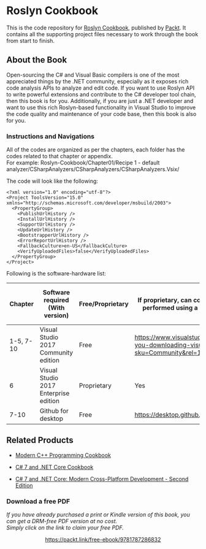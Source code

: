 


# Roslyn Cookbook
This is the code repository for [Roslyn Cookbook](https://www.packtpub.com/application-development/roslyn-cookbook?utm_source=github&utm_medium=repository&utm_campaign=9781787286832), published by [Packt](https://www.packtpub.com/). It contains all the supporting project files necessary to work through the book from start to finish.
## About the Book
Open-sourcing the C# and Visual Basic compilers is one of the most appreciated things by the .NET community, especially as it exposes rich code analysis APIs to analyze and edit code. If you want to use Roslyn API to write powerful extensions and contribute to the C# developer tool chain, then this book is for you. Additionally, if you are just a .NET developer and want to use this rich Roslyn-based functionality in Visual Studio to improve the code quality and maintenance of your code base, then this book is also for you.
### Instructions and Navigations
All of the codes are organized as per the chapters, each folder has the codes related to that chapter or appendix.                   
For example: Roslyn-Cookbook/Chapter01/Recipe 1 - default analyzer/CSharpAnalyzers/CSharpAnalyzers/CSharpAnalyzers.Vsix/

The code will look like the following:
```
﻿<?xml version="1.0" encoding="utf-8"?>
<Project ToolsVersion="15.0" xmlns="http://schemas.microsoft.com/developer/msbuild/2003">
  <PropertyGroup>
    <PublishUrlHistory />
    <InstallUrlHistory />
    <SupportUrlHistory />
    <UpdateUrlHistory />
    <BootstrapperUrlHistory />
    <ErrorReportUrlHistory />
    <FallbackCulture>en-US</FallbackCulture>
    <VerifyUploadedFiles>false</VerifyUploadedFiles>
  </PropertyGroup>
</Project>
```

Following is the software-hardware list:

| Chapter  | Software required (With version) | Free/Proprietary | If proprietary, can code testing be performed using a trial version | If proprietary, then cost of the software | Download links to the software |
| ------------- | ------------- | ------------- | ------------- | ------------- | ------------- |
| 1-5, 7-10 | Visual Studio 2017 Community edition | Free | https://www.visualstudio.com/thank-you-downloading-visual-studio/?sku=Community&rel=15 |  |  |
| 6 | Visual Studio 2017 Enterprise edition | Proprietary | Yes | $499 | https://www.visualstudio.cm/thank-you-downloading-visual-studio/?sku=Enterprise&rel=15 |
| 7-10 | Github for desktop | Free | https://desktop.github.com/ |  |  |

## Related Products
 
  
* [Modern C++ Programming Cookbook](https://www.packtpub.com/application-development/modern-c-programming-cookbook?utm_source=github&utm_medium=repository&utm_campaign=9781786465184)
  
  
* [C# 7 and .NET Core Cookbook](https://www.packtpub.com/application-development/c-7-and-net-core-cookbook?utm_source=github&utm_medium=repository&utm_campaign=9781787286276)
  
  
* [C# 7 and .NET Core: Modern Cross-Platform Development - Second Edition](https://www.packtpub.com/application-development/c-7-and-net-core-modern-cross-platform-development-second-edition?utm_source=github&utm_medium=repository&utm_campaign=9781787129559)
### Download a free PDF

 <i>If you have already purchased a print or Kindle version of this book, you can get a DRM-free PDF version at no cost.<br>Simply click on the link to claim your free PDF.</i>
<p align="center"> <a href="https://packt.link/free-ebook/9781787286832">https://packt.link/free-ebook/9781787286832 </a> </p>